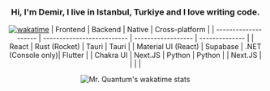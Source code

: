 <div align="center">

### Hi, I'm Demir, I live in Istanbul, Turkiye and I love writing code.
[![wakatime](https://wakatime.com/badge/user/0d89d581-d4f6-44ab-8ad2-18581c59286b.svg)](https://wakatime.com/@0d89d581-d4f6-44ab-8ad2-18581c59286b)
| Frontend              | Backend                    | Native             | Cross-platform |
| --------------------  | -------------------------- | ------------------ | -------------- |
| React                 | Rust (Rocket)              | Tauri              | Tauri          |
| Material UI (React)   | Supabase                   | .NET (Console only)| Flutter        |
| Chakra UI             | Next.JS                    | Python             | Python         |
| Next.JS               |                            |                    |                |

![Mr. Quantum's wakatime stats](https://github-readme-stats.vercel.app/api/wakatime?username=mrquantumoff&theme=transparent&langs_count=8)
</div>